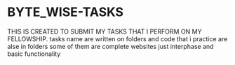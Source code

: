# BYTE_WISE-TASKS
THIS IS CREATED TO SUBMIT MY TASKS THAT I PERFORM ON MY FELLOWSHIP.
tasks name are written on folders
and code that i practice are alse in folders some of them are complete websites just interphase and basic functionality 
